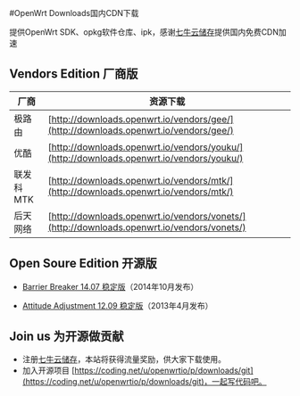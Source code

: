 #OpenWrt Downloads国内CDN下载

提供OpenWrt SDK、opkg软件仓库、ipk，感谢[七牛云储存](https://portal.qiniu.com/signup?code=3lafkpsz7yes1)提供国内免费CDN加速

## Vendors Edition 厂商版

厂商 | 资源下载
-----|---------
极路由 | [http://downloads.openwrt.io/vendors/gee/](http://downloads.openwrt.io/vendors/gee/)
优酷 | [http://downloads.openwrt.io/vendors/youku/](http://downloads.openwrt.io/vendors/youku/)
联发科MTK | [http://downloads.openwrt.io/vendors/mtk/](http://downloads.openwrt.io/vendors/mtk/)
后天网络 | [http://downloads.openwrt.io/vendors/vonets/](http://downloads.openwrt.io/vendors/vonets/)

## Open Soure Edition 开源版

* [Barrier Breaker 14.07 稳定版](http://downloads.openwrt.io/barrier_breaker/14.07/)（2014年10月发布）

* [Attitude Adjustment 12.09 稳定版](http://downloads.openwrt.io/attitude_adjustment/12.09/)（2013年4月发布）

## Join us 为开源做贡献

* 注册[七牛云储存](https://portal.qiniu.com/signup?code=3lafkpsz7yes1)，本站将获得流量奖励，供大家下载使用。
* 加入开源项目 [https://coding.net/u/openwrtio/p/downloads/git](https://coding.net/u/openwrtio/p/downloads/git)，一起写代码吧。
